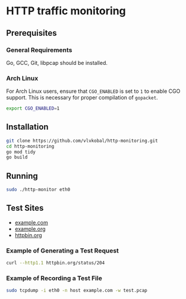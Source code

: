 # HTTP traffic monitoring

## Prerequisites

### General Requirements

Go, GCC, Git, libpcap should be installed.

### Arch Linux

For Arch Linux users, ensure that `CGO_ENABLED` is set to `1` to enable CGO support. This is necessary for proper compilation of `gopacket`.

```sh
export CGO_ENABLED=1
```

## Installation

```sh
git clone https://github.com/vlvkobal/http-monitoring.git
cd http-monitoring
go mod tidy
go build
```

## Running

```sh
sudo ./http-monitor eth0
```

## Test Sites

- [example.com](http://example.com)
- [example.org](http://example.org)
- [httpbin.org](http://httpbin.org)

### Example of Generating a Test Request

```sh
curl --http1.1 httpbin.org/status/204
```

### Example of Recording a Test File

```sh
sudo tcpdump -i eth0 -n host example.com -w test.pcap
```
